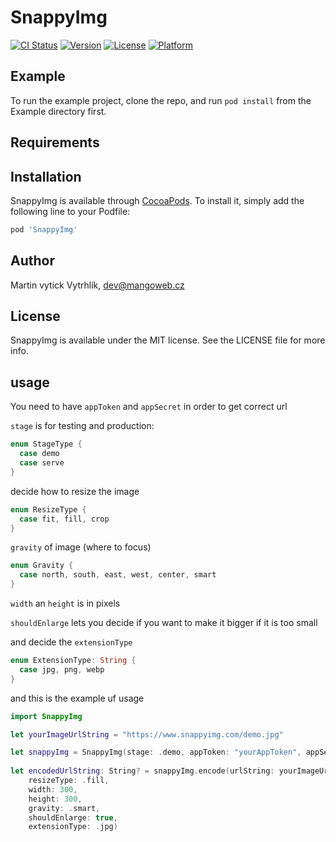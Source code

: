 # SnappyImg

[![CI Status](https://img.shields.io/travis/vytick/SnappyImg.svg?style=flat)](https://travis-ci.org/vytick/SnappyImg)
[![Version](https://img.shields.io/cocoapods/v/SnappyImg.svg?style=flat)](https://cocoapods.org/pods/SnappyImg)
[![License](https://img.shields.io/cocoapods/l/SnappyImg.svg?style=flat)](https://cocoapods.org/pods/SnappyImg)
[![Platform](https://img.shields.io/cocoapods/p/SnappyImg.svg?style=flat)](https://cocoapods.org/pods/SnappyImg)

## Example

To run the example project, clone the repo, and run `pod install` from the Example directory first.

## Requirements

## Installation

SnappyImg is available through [CocoaPods](https://cocoapods.org). To install
it, simply add the following line to your Podfile:

```ruby
pod 'SnappyImg'
```

## Author

Martin vytick Vytrhlík, dev@mangoweb.cz

## License

SnappyImg is available under the MIT license. See the LICENSE file for more info.


## usage

You need to have `appToken` and `appSecret` in order to get correct url

`stage` is for testing and production:
```swift
enum StageType {
  case demo
  case serve
}
```

decide how to resize the image
```swift
enum ResizeType {
  case fit, fill, crop   
}
```

`gravity` of image (where to focus)
```swift
enum Gravity {
  case north, south, east, west, center, smart
}
```

`width` an `height` is in pixels

`shouldEnlarge` lets you decide if you want to make it bigger if it is too small

and decide the `extensionType`
```swift
enum ExtensionType: String {
  case jpg, png, webp
}
```


and this is the example uf usage
```swift
import SnappyImg

let yourImageUrlString = "https://www.snappyimg.com/demo.jpg"

let snappyImg = SnappyImg(stage: .demo, appToken: "yourAppToken", appSecret: "yourAppSecret")
        
let encodedUrlString: String? = snappyImg.encode(urlString: yourImageUrlString, 
    resizeType: .fill, 
    width: 300, 
    height: 300, 
    gravity: .smart, 
    shouldEnlarge: true, 
    extensionType: .jpg)
        
```
